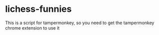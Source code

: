 # lichess-funnies

This is a script for tampermonkey, so you need to get the tampermonkey chrome extension to use it

